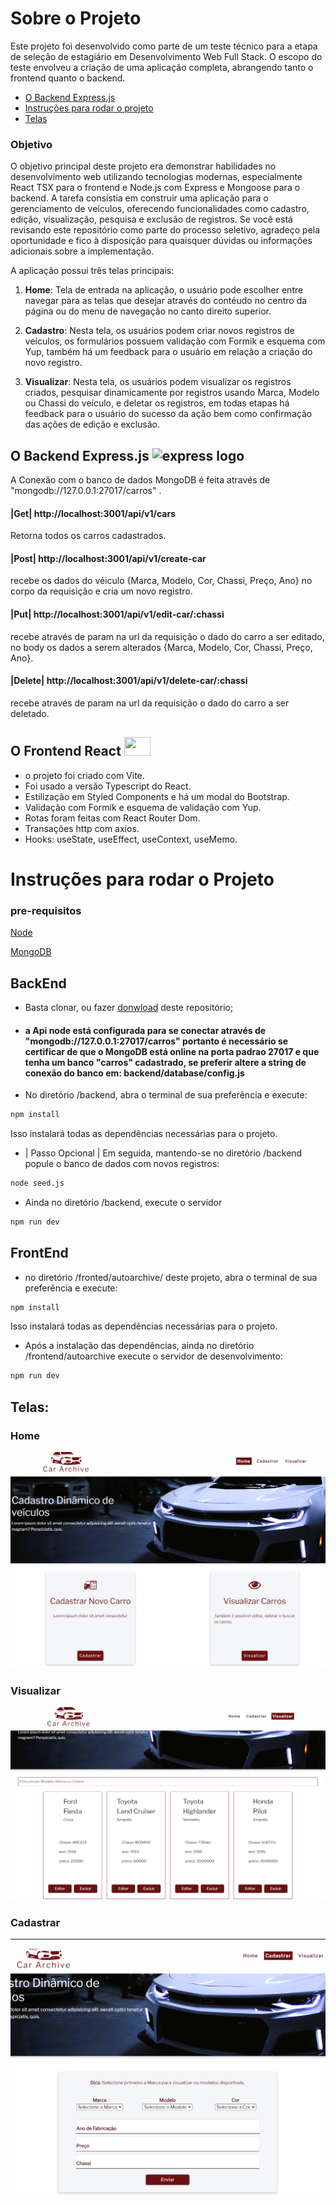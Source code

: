 # Sobre o Projeto
Este projeto foi desenvolvido como parte de um teste técnico para a etapa de seleção de estagiário em Desenvolvimento Web Full Stack. O escopo do teste envolveu a criação de uma aplicação completa, abrangendo tanto o frontend quanto o backend.
- [O Backend Express.js](#o-backend-express.js)
- [Instruções para rodar o projeto](#instruções-para-rodar-o-projeto)
- [Telas](#telas)
### Objetivo
O objetivo principal deste projeto era demonstrar habilidades no desenvolvimento web utilizando tecnologias modernas, especialmente React TSX para o frontend e Node.js com Express e Mongoose para o backend. A tarefa consistia em construir uma aplicação para o gerenciamento de veículos, oferecendo funcionalidades como cadastro, edição, visualização, pesquisa e exclusão de registros.
Se você está revisando este repositório como parte do processo seletivo, agradeço pela oportunidade e fico à disposição para quaisquer dúvidas ou informações adicionais sobre a implementação.

A aplicação possui três telas principais:

1. **Home**: Tela de entrada na aplicação, o usuário pode escolher entre navegar para as telas que desejar através do contéudo no centro da página ou do menu de navegação no canto direito superior.

2. **Cadastro**: Nesta tela, os usuários podem criar novos registros de veículos, os formulários possuem validação com Formik e esquema com Yup, também há um feedback para o usuário em relação a criação do novo registro.

3. **Visualizar**: Nesta tela, os usuários podem visualizar os registros criados, pesquisar dinamicamente por registros usando Marca, Modelo ou Chassi do veículo, e deletar os registros, em todas etapas há feedback para o usuário do sucesso da ação bem como confirmação das ações de edição e exclusão.




## O Backend Express.js <img src="https://cdn.jsdelivr.net/gh/devicons/devicon/icons/express/express-original.svg" height="30" width="42" alt="express logo"  />

A Conexão com o banco de dados MongoDB é feita através de "mongodb://127.0.0.1:27017/carros" .
          
#### |Get|  http://localhost:3001/api/v1/cars
Retorna todos os carros cadastrados.

#### |Post| http://localhost:3001/api/v1/create-car
 recebe os dados do véiculo {Marca, Modelo, Cor, Chassi, Preço, Ano} no corpo da requisição e cria um novo registro.
 
#### |Put| http://localhost:3001/api/v1/edit-car/:chassi
recebe através de param na url da requisição o dado do carro a ser editado, no body os dados a serem alterados {Marca, Modelo, Cor, Chassi, Preço, Ano}.

#### |Delete| http://localhost:3001/api/v1/delete-car/:chassi
recebe através de param na url da requisição o dado do carro a ser deletado.

## O Frontend React <img src="https://cdn.jsdelivr.net/gh/devicons/devicon/icons/react/react-original-wordmark.svg" height="30" width="42" />
 
 - o projeto foi criado com Vite.
 - Foi usado a versão Typescript do React.
 - Estilização em Styled Components e há um modal do Bootstrap. 
 - Validação com Formik e esquema de validação com Yup. 
 - Rotas foram feitas com React Router Dom.
 - Transações http com axios.  
 - Hooks: useState, useEffect, useContext, useMemo.



# Instruções para rodar o Projeto

### pre-requisitos

[Node](https://nodejs.org/en/)

[MongoDB](https://www.mongodb.com/products/tools/compass)


## BackEnd


- Basta clonar, ou fazer [donwload](https://github.com/Lmsilvano/logikee_cadastrodecarros_fullstack/archive/refs/heads/main.zip) deste repositório;


- #### a Api node está configurada para se conectar através de "mongodb://127.0.0.1:27017/carros" portanto é necessário se certificar de que o MongoDB está online na porta padrao 27017 e que tenha um banco "carros" cadastrado, se preferir altere a string de conexão do banco em: backend/database/config.js

- No diretório /backend, abra o terminal de sua preferência e execute:
```bash
npm install
```
Isso instalará todas as dependências necessárias para o projeto.

-  | Passo Opcional | Em seguida, mantendo-se no diretório /backend popule o banco de dados com novos registros: 
```bash
node seed.js
```
- Ainda no diretório /backend, execute o servidor
```bash
npm run dev
```

## FrontEnd
 - no diretório /fronted/autoarchive/ deste projeto, abra o terminal de sua preferência e execute:
```bash
npm install
```
Isso instalará todas as dependências necessárias para o projeto.

- Após a instalação das dependências, ainda no diretório /frontend/autoarchive execute o servidor de desenvolvimento:
```bash
npm run dev
```

## Telas:
### Home
![Home](Telas/home.png?raw=true)

### Visualizar
![Visualizar](Telas/visualizar.png)

### Cadastrar
---
![Cadastrar](Telas/cadastro.png?raw=true)




